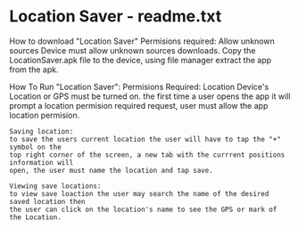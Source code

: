 # Location Saver - readme.txt

How to download "Location Saver"
	Permisions required: Allow unknown sources
	Device must allow unknown sources downloads.
	Copy the LocationSaver.apk file to the device, using file manager extract the app from
	the apk.  

How To Run "Location Saver":
	Permisions Required: Location
	Device's Location or GPS must be turned on.
	the first time a user opens the app it will prompt a location permision required request,
	user must allow the app location permision.

	Saving location:
	to save the users current location the user will have to tap the "+" symbol on the 
	top right corner of the screen, a new tab with the currrent positions information will
	open, the user must name the location and tap save. 

	Viewing save locations:
	to view save loaction the user may search the name of the desired saved location then
	the user can click on the location's name to see the GPS or mark of the Location.
